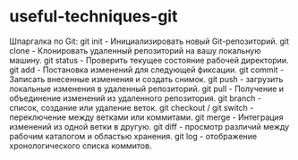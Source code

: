 # useful-techniques-git
Шпаргалка по Git⁠⁠:
git init - Инициализировать новый Git-репозиторий.
git clone - Клонировать удаленный репозиторий на вашу локальную машину.
git status - Проверить текущее состояние рабочей директории.
git add - Постановка изменений для следующей фиксации.
git commit - Записать внесенные изменения и создать снимок.
git push - загрузить локальные изменения в удаленный репозиторий.
git pull - Получение и объединение изменений из удаленного репозитория.
git branch - список, создание или удаление веток.
git checkout / git switch - переключение между ветками или коммитами.
git merge - Интеграция изменений из одной ветки в другую.
git diff - просмотр различий между рабочим каталогом и областью хранения.
git log - отображение хронологического списка коммитов.
